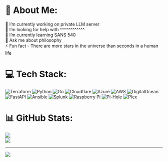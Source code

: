 # 💫 About Me:
🔭 I’m currently working on private LLM server<br/>
🤝 I’m looking for help with ^^^^^^^^^^^^<br/>
🌱 I’m currently learning SANS 540<br/>
💬 Ask me about philosophy <br/>
⚡ Fun fact - There are more stars in the universe than seconds in a human life <br/>


# 💻 Tech Stack:
![Terraform](https://img.shields.io/badge/terraform-%235835CC.svg?style=for-the-badge&logo=terraform&logoColor=white) 
![Python](https://img.shields.io/badge/python-3670A0?style=for-the-badge&logo=python&logoColor=ffdd54) 
![Go](https://img.shields.io/badge/go-%2300ADD8.svg?style=for-the-badge&logo=go&logoColor=white) 
![Cloudflare](https://img.shields.io/badge/Cloudflare-F38020?style=for-the-badge&logo=Cloudflare&logoColor=white) 
![Azure](https://img.shields.io/badge/azure-%230072C6.svg?style=for-the-badge&logo=microsoftazure&logoColor=white) 
![AWS](https://img.shields.io/badge/AWS-%23FF9900.svg?style=for-the-badge&logo=amazon-aws&logoColor=white) 
![DigitalOcean](https://img.shields.io/badge/DigitalOcean-%230167ff.svg?style=for-the-badge&logo=digitalOcean&logoColor=white) 
![FastAPI](https://img.shields.io/badge/FastAPI-005571?style=for-the-badge&logo=fastapi) 
![Ansible](https://img.shields.io/badge/ansible-%231A1918.svg?style=for-the-badge&logo=ansible&logoColor=white) 
![Splunk](https://img.shields.io/badge/splunk-%23000000.svg?style=for-the-badge&logo=splunk&logoColor=white) 
![Raspberry Pi](https://img.shields.io/badge/-RaspberryPi-C51A4A?style=for-the-badge&logo=Raspberry-Pi) 
![Pi-Hole](https://img.shields.io/badge/pihole-%2396060C.svg?style=for-the-badge&logo=pi-hole&logoColor=white) 
![Plex](https://img.shields.io/badge/plex-%23E5A00D.svg?style=for-the-badge&logo=plex&logoColor=white)
# 📊 GitHub Stats:
<!-- ![](https://github-readme-stats.vercel.app/api?username=M4NU5&theme=dark&hide_border=false&include_all_commits=false&count_private=true)<br/> -->
![](https://github-readme-streak-stats.herokuapp.com/?user=M4NU5&theme=dark&hide_border=false)<br/>
![](https://github-readme-stats.vercel.app/api/top-langs/?username=M4NU5&theme=dark&hide_border=false&include_all_commits=false&count_private=true&layout=compact)

---
[![](https://visitcount.itsvg.in/api?id=M4NU5&icon=0&color=0)](https://visitcount.itsvg.in)

<!-- Proudly created with GPRM ( https://gprm.itsvg.in ) -->

<!--
**M4NU5/M4NU5** is a ✨ _special_ ✨ repository because its `README.md` (this file) appears on your GitHub profile.

Here are some ideas to get you started:

- 🔭 I’m currently working on ...
- 🌱 I’m currently learning ...
- 👯 I’m looking to collaborate on ...
- 🤔 I’m looking for help with ...
- 💬 Ask me about ...
- 📫 How to reach me: ...
- 😄 Pronouns: ...
- ⚡ Fun fact: ...
-->
